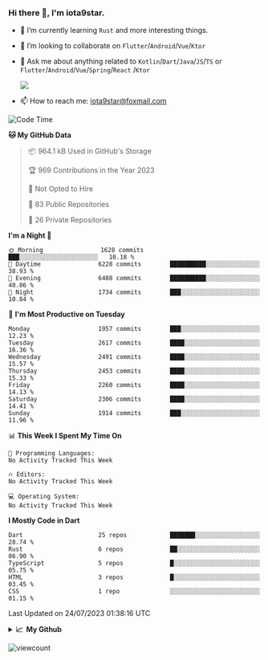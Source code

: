 ### Hi there 👋, I'm iota9star.

- 🌱 I’m currently learning `Rust` and more interesting things.
- 👯 I’m looking to collaborate on `Flutter`/`Android`/`Vue`/`Ktor`
- 💬 Ask me about anything related to `Kotlin`/`Dart`/`Java`/`JS`/`TS` or `Flutter`/`Android`/`Vue`/`Spring`/`React`
  /`Ktor`
  
  ![](https://github-readme-stats.vercel.app/api/top-langs?username=iota9star&show_icons=true&locale=en&layout=compact)
  
- 📫 How to reach me: [iota9star@foxmail.com](iota9star@foxmail.com)


<!--START_SECTION:waka-->
![Code Time](http://img.shields.io/badge/Code%20Time-3%2C090%20hrs%2054%20mins-blue)

**🐱 My GitHub Data** 

> 📦 964.1 kB Used in GitHub's Storage 
 > 
> 🏆 969 Contributions in the Year 2023
 > 
> 🚫 Not Opted to Hire
 > 
> 📜 83 Public Repositories 
 > 
> 🔑 26 Private Repositories 
 > 
**I'm a Night 🦉** 

```text
🌞 Morning                1628 commits        ███░░░░░░░░░░░░░░░░░░░░░░   10.18 % 
🌆 Daytime                6228 commits        ██████████░░░░░░░░░░░░░░░   38.93 % 
🌃 Evening                6408 commits        ██████████░░░░░░░░░░░░░░░   40.06 % 
🌙 Night                  1734 commits        ███░░░░░░░░░░░░░░░░░░░░░░   10.84 % 
```
📅 **I'm Most Productive on Tuesday** 

```text
Monday                   1957 commits        ███░░░░░░░░░░░░░░░░░░░░░░   12.23 % 
Tuesday                  2617 commits        ████░░░░░░░░░░░░░░░░░░░░░   16.36 % 
Wednesday                2491 commits        ████░░░░░░░░░░░░░░░░░░░░░   15.57 % 
Thursday                 2453 commits        ████░░░░░░░░░░░░░░░░░░░░░   15.33 % 
Friday                   2260 commits        ████░░░░░░░░░░░░░░░░░░░░░   14.13 % 
Saturday                 2306 commits        ████░░░░░░░░░░░░░░░░░░░░░   14.41 % 
Sunday                   1914 commits        ███░░░░░░░░░░░░░░░░░░░░░░   11.96 % 
```


📊 **This Week I Spent My Time On** 

```text
💬 Programming Languages: 
No Activity Tracked This Week

🔥 Editors: 
No Activity Tracked This Week

💻 Operating System: 
No Activity Tracked This Week
```

**I Mostly Code in Dart** 

```text
Dart                     25 repos            ███████░░░░░░░░░░░░░░░░░░   28.74 % 
Rust                     6 repos             ██░░░░░░░░░░░░░░░░░░░░░░░   06.90 % 
TypeScript               5 repos             █░░░░░░░░░░░░░░░░░░░░░░░░   05.75 % 
HTML                     3 repos             █░░░░░░░░░░░░░░░░░░░░░░░░   03.45 % 
CSS                      1 repo              ░░░░░░░░░░░░░░░░░░░░░░░░░   01.15 % 
```




 Last Updated on 24/07/2023 01:38:16 UTC
<!--END_SECTION:waka-->

<details>
  <summary><b>📈&nbsp;&nbsp;My Github</b></summary>
  <br>
  <img src='https://github-profile-trophy.vercel.app/?username=iota9star'>
  <img src='https://bad-apple-github-readme.vercel.app/api?show_bg=1&username=iota9star&hide_title=true'>
  <img src='http://cr-skills-chart-widget.azurewebsites.net/api/api?username=iota9star'>
  <img src='https://github-readme-stats.vercel.app/api/wakatime?username=iota9star&layout=compact'>
</details>


![viewcount](https://count.getloli.com/get/@iota9star?theme=rule34)
